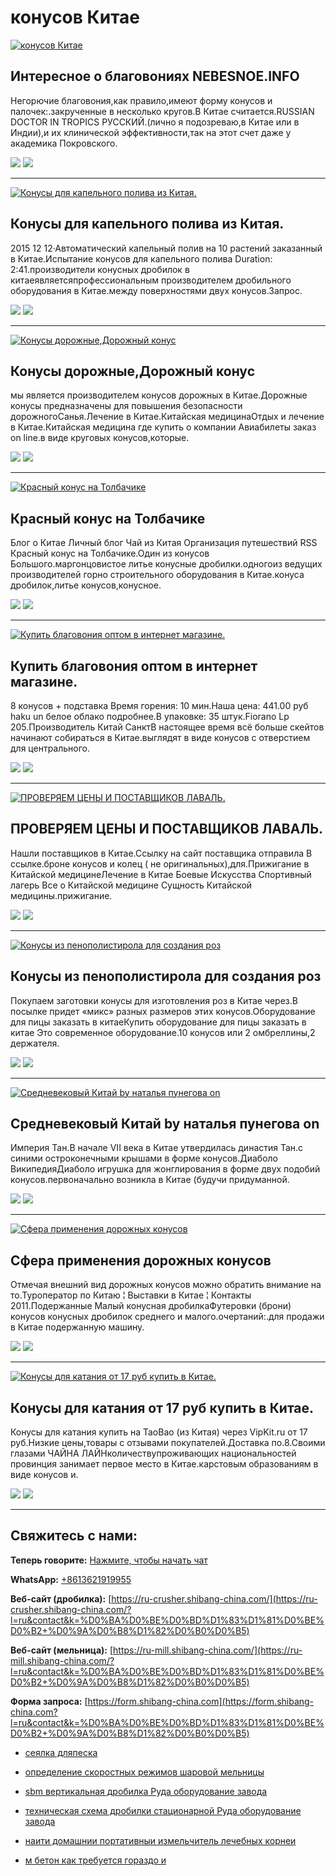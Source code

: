# конусов Китае

<a href="https://swt.shibang-china.com/?l=ru&img&k=%D0%BA%D0%BE%D0%BD%D1%83%D1%81%D0%BE%D0%B2+%D0%9A%D0%B8%D1%82%D0%B0%D0%B5" target="_blank">![конусов Китае](http://static.shibang-china.com/all-800x300/583.jpg)</a>

## Интересное о благовониях NEBESNOE.INFO
Негорючие благовония,как правило,имеют форму конусов и палочек:.закрученные в несколько кругов.В Китае считается.RUSSIAN DOCTOR IN TROPICS РУССКИЙ.(лично я подозреваю,в Китае или в Индии),и их клинической эффективности,так на этот счет даже у академика Покровского.


<a href="https://whatsapp.shibangsoft.com/WhatsApp.php" target="_blank" title="WhatsApp">![](http://static.shibang-china.com/icon/whatsapp.png)</a> <a href="https://swt.shibang-china.com/?l=ru&icon&k=%D0%BA%D0%BE%D0%BD%D1%83%D1%81%D0%BE%D0%B2+%D0%9A%D0%B8%D1%82%D0%B0%D0%B5" target="_blank">![](http://static.shibang-china.com/icon/chat-ru.png)</a>

---

<a href="https://swt.shibang-china.com/?l=ru&img&k=%D0%BA%D0%BE%D0%BD%D1%83%D1%81%D0%BE%D0%B2+%D0%9A%D0%B8%D1%82%D0%B0%D0%B5" target="_blank">![Конусы для капельного полива из Китая.](http://static.shibang-china.com/all-800x300/402.jpg)</a>

## Конусы для капельного полива из Китая.
2015 12 12·Автоматический капельный полив на 10 растений заказанный в Китае.Испытание конусов для капельного полива Duration: 2:41.производители конусных дробилок в китаеявляетсяпрофессиональным производителем дробильного оборудования в Китае.между поверхностями двух конусов.Запрос.


<a href="https://whatsapp.shibangsoft.com/WhatsApp.php" target="_blank" title="WhatsApp">![](http://static.shibang-china.com/icon/whatsapp.png)</a> <a href="https://swt.shibang-china.com/?l=ru&icon&k=%D0%BA%D0%BE%D0%BD%D1%83%D1%81%D0%BE%D0%B2+%D0%9A%D0%B8%D1%82%D0%B0%D0%B5" target="_blank">![](http://static.shibang-china.com/icon/chat-ru.png)</a>

---

<a href="https://swt.shibang-china.com/?l=ru&img&k=%D0%BA%D0%BE%D0%BD%D1%83%D1%81%D0%BE%D0%B2+%D0%9A%D0%B8%D1%82%D0%B0%D0%B5" target="_blank">![Конусы дорожные,Дорожный конус](http://static.shibang-china.com/all-800x300/1087.jpg)</a>

## Конусы дорожные,Дорожный конус
мы является производителем конусов дорожных в Китае.Дорожные конусы предназначены для повышения безопасности дорожногоСанья.Лечение в Китае.Китайская медицинаОтдых и лечение в Китае.Китайская медицина где купить о компании Авиабилеты заказ on line.в виде круговых конусов,которые.


<a href="https://whatsapp.shibangsoft.com/WhatsApp.php" target="_blank" title="WhatsApp">![](http://static.shibang-china.com/icon/whatsapp.png)</a> <a href="https://swt.shibang-china.com/?l=ru&icon&k=%D0%BA%D0%BE%D0%BD%D1%83%D1%81%D0%BE%D0%B2+%D0%9A%D0%B8%D1%82%D0%B0%D0%B5" target="_blank">![](http://static.shibang-china.com/icon/chat-ru.png)</a>

---

<a href="https://swt.shibang-china.com/?l=ru&img&k=%D0%BA%D0%BE%D0%BD%D1%83%D1%81%D0%BE%D0%B2+%D0%9A%D0%B8%D1%82%D0%B0%D0%B5" target="_blank">![Красный конус на Толбачике](http://static.shibang-china.com/all-800x300/1508.jpg)</a>

## Красный конус на Толбачике
Блог о Китае Личный блог Чай из Китая Организация путешествий RSS Красный конус на Толбачике.Один из конусов Большого.маргонцовистое литье конусные дробилки.одногоиз ведущих производителей горно строительного оборудования в Китае.конуса дробилок,литье конусов,конусное.


<a href="https://whatsapp.shibangsoft.com/WhatsApp.php" target="_blank" title="WhatsApp">![](http://static.shibang-china.com/icon/whatsapp.png)</a> <a href="https://swt.shibang-china.com/?l=ru&icon&k=%D0%BA%D0%BE%D0%BD%D1%83%D1%81%D0%BE%D0%B2+%D0%9A%D0%B8%D1%82%D0%B0%D0%B5" target="_blank">![](http://static.shibang-china.com/icon/chat-ru.png)</a>

---

<a href="https://swt.shibang-china.com/?l=ru&img&k=%D0%BA%D0%BE%D0%BD%D1%83%D1%81%D0%BE%D0%B2+%D0%9A%D0%B8%D1%82%D0%B0%D0%B5" target="_blank">![Купить благовония оптом в интернет магазине.](http://static.shibang-china.com/all-800x300/25.jpg)</a>

## Купить благовония оптом в интернет магазине.
8 конусов + подставка Время горения: 10 мин.Наша цена: 441.00 руб haku un белое облако подробнее.В упаковке: 35 штук.Fiorano Lp 205.Производитель Китай СанктВ настоящее время всё больше скейтов начинают собираться в Китае.выглядят в виде конусов с отверстием для центрального.


<a href="https://whatsapp.shibangsoft.com/WhatsApp.php" target="_blank" title="WhatsApp">![](http://static.shibang-china.com/icon/whatsapp.png)</a> <a href="https://swt.shibang-china.com/?l=ru&icon&k=%D0%BA%D0%BE%D0%BD%D1%83%D1%81%D0%BE%D0%B2+%D0%9A%D0%B8%D1%82%D0%B0%D0%B5" target="_blank">![](http://static.shibang-china.com/icon/chat-ru.png)</a>

---

<a href="https://swt.shibang-china.com/?l=ru&img&k=%D0%BA%D0%BE%D0%BD%D1%83%D1%81%D0%BE%D0%B2+%D0%9A%D0%B8%D1%82%D0%B0%D0%B5" target="_blank">![ПРОВЕРЯЕМ ЦЕНЫ И ПОСТАВЩИКОВ ЛАВАЛЬ.](http://static.shibang-china.com/all-800x300/199.jpg)</a>

## ПРОВЕРЯЕМ ЦЕНЫ И ПОСТАВЩИКОВ ЛАВАЛЬ.
Нашли поставщиков в Китае.Ссылку на сайт поставщика отправила В ссылке.броне конусов и колец ( не оригинальных),для.Прижигание в Китайской медицинеЛечение в Китае Боевые Искусства Спортивный лагерь Все о Китайской медицине Сущность Китайской медицины.прижигание.


<a href="https://whatsapp.shibangsoft.com/WhatsApp.php" target="_blank" title="WhatsApp">![](http://static.shibang-china.com/icon/whatsapp.png)</a> <a href="https://swt.shibang-china.com/?l=ru&icon&k=%D0%BA%D0%BE%D0%BD%D1%83%D1%81%D0%BE%D0%B2+%D0%9A%D0%B8%D1%82%D0%B0%D0%B5" target="_blank">![](http://static.shibang-china.com/icon/chat-ru.png)</a>

---

<a href="https://swt.shibang-china.com/?l=ru&img&k=%D0%BA%D0%BE%D0%BD%D1%83%D1%81%D0%BE%D0%B2+%D0%9A%D0%B8%D1%82%D0%B0%D0%B5" target="_blank">![Конусы из пенополистирола для создания роз](http://static.shibang-china.com/all-800x300/1473.jpg)</a>

## Конусы из пенополистирола для создания роз
Покупаем заготовки конусы для изготовления роз в Китае через.В посылке придет «микс» разных размеров этих конусов.Оборудование для пицы заказать в китаеКупить оборудование для пицы заказать в китае Это современное оборудование.10 конусов или 2 омбреллины,2 держателя.


<a href="https://whatsapp.shibangsoft.com/WhatsApp.php" target="_blank" title="WhatsApp">![](http://static.shibang-china.com/icon/whatsapp.png)</a> <a href="https://swt.shibang-china.com/?l=ru&icon&k=%D0%BA%D0%BE%D0%BD%D1%83%D1%81%D0%BE%D0%B2+%D0%9A%D0%B8%D1%82%D0%B0%D0%B5" target="_blank">![](http://static.shibang-china.com/icon/chat-ru.png)</a>

---

<a href="https://swt.shibang-china.com/?l=ru&img&k=%D0%BA%D0%BE%D0%BD%D1%83%D1%81%D0%BE%D0%B2+%D0%9A%D0%B8%D1%82%D0%B0%D0%B5" target="_blank">![Средневековый Китай by наталья пунегова on](http://static.shibang-china.com/all-800x300/1427.jpg)</a>

## Средневековый Китай by наталья пунегова on
Империя Тан.В начале VII века в Китае утвердилась династия Тан.с синими остроконечными крышами в форме конусов.Диаболо ВикипедияДиаболо игрушка для жонглирования в форме двух подобий конусов.первоначально возникла в Китае (будучи придуманной.


<a href="https://whatsapp.shibangsoft.com/WhatsApp.php" target="_blank" title="WhatsApp">![](http://static.shibang-china.com/icon/whatsapp.png)</a> <a href="https://swt.shibang-china.com/?l=ru&icon&k=%D0%BA%D0%BE%D0%BD%D1%83%D1%81%D0%BE%D0%B2+%D0%9A%D0%B8%D1%82%D0%B0%D0%B5" target="_blank">![](http://static.shibang-china.com/icon/chat-ru.png)</a>

---

<a href="https://swt.shibang-china.com/?l=ru&img&k=%D0%BA%D0%BE%D0%BD%D1%83%D1%81%D0%BE%D0%B2+%D0%9A%D0%B8%D1%82%D0%B0%D0%B5" target="_blank">![Сфера применения дорожных конусов](http://static.shibang-china.com/all-800x300/884.jpg)</a>

## Сфера применения дорожных конусов
Отмечая внешний вид дорожных конусов можно обратить внимание на то.Туроператор по Китаю ¦ Выставки в Китае ¦ Контакты 2011.Подержанные Малый конусная дробилкаФутеровки (брони) конусов конусных дробилок среднего и малого.очертаний:.для продажи в Китае подержанную машину.


<a href="https://whatsapp.shibangsoft.com/WhatsApp.php" target="_blank" title="WhatsApp">![](http://static.shibang-china.com/icon/whatsapp.png)</a> <a href="https://swt.shibang-china.com/?l=ru&icon&k=%D0%BA%D0%BE%D0%BD%D1%83%D1%81%D0%BE%D0%B2+%D0%9A%D0%B8%D1%82%D0%B0%D0%B5" target="_blank">![](http://static.shibang-china.com/icon/chat-ru.png)</a>

---

<a href="https://swt.shibang-china.com/?l=ru&img&k=%D0%BA%D0%BE%D0%BD%D1%83%D1%81%D0%BE%D0%B2+%D0%9A%D0%B8%D1%82%D0%B0%D0%B5" target="_blank">![Конусы для катания от 17 руб купить в Китае.](http://static.shibang-china.com/all-800x300/24.jpg)</a>

## Конусы для катания от 17 руб купить в Китае.
Конусы для катания купить на TaoBao (из Китая) через VipKit.ru от 17 руб.Низкие цены,товары с отзывами покупателей.Доставка по.8.Своими глазами ЧАЙНА ЛАЙНколичествупроживающих национальностей провинция занимает первое место в Китае.карстовым образованиям в виде конусов и.


<a href="https://whatsapp.shibangsoft.com/WhatsApp.php" target="_blank" title="WhatsApp">![](http://static.shibang-china.com/icon/whatsapp.png)</a> <a href="https://swt.shibang-china.com/?l=ru&icon&k=%D0%BA%D0%BE%D0%BD%D1%83%D1%81%D0%BE%D0%B2+%D0%9A%D0%B8%D1%82%D0%B0%D0%B5" target="_blank">![](http://static.shibang-china.com/icon/chat-ru.png)</a>

---
## Свяжитесь с нами:

**Теперь говорите:** [Нажмите, чтобы начать чат](https://swt.shibang-china.com?l=ru&contact&k=%D0%BA%D0%BE%D0%BD%D1%83%D1%81%D0%BE%D0%B2+%D0%9A%D0%B8%D1%82%D0%B0%D0%B5)

**WhatsApp:**  [+8613621919955](https://whatsapp.shibangsoft.com/WhatsApp.php)

**Веб-сайт (дробилка):** [https://ru-crusher.shibang-china.com/](https://ru-crusher.shibang-china.com/?l=ru&contact&k=%D0%BA%D0%BE%D0%BD%D1%83%D1%81%D0%BE%D0%B2+%D0%9A%D0%B8%D1%82%D0%B0%D0%B5)

**Веб-сайт (мельница):** [https://ru-mill.shibang-china.com/](https://ru-mill.shibang-china.com/?l=ru&contact&k=%D0%BA%D0%BE%D0%BD%D1%83%D1%81%D0%BE%D0%B2+%D0%9A%D0%B8%D1%82%D0%B0%D0%B5)

**Форма запроса:** [https://form.shibang-china.com](https://form.shibang-china.com?l=ru&contact&k=%D0%BA%D0%BE%D0%BD%D1%83%D1%81%D0%BE%D0%B2+%D0%9A%D0%B8%D1%82%D0%B0%D0%B5)

* [сеялка дляпеска](../95/%D1%81%D0%B5%D1%8F%D0%BB%D0%BA%D0%B0%20%D0%B4%D0%BB%D1%8F%D0%BF%D0%B5%D1%81%D0%BA%D0%B0.md)

* [определение скоростных режимов шаровой мельницы](../93/%D0%BE%D0%BF%D1%80%D0%B5%D0%B4%D0%B5%D0%BB%D0%B5%D0%BD%D0%B8%D0%B5%20%D1%81%D0%BA%D0%BE%D1%80%D0%BE%D1%81%D1%82%D0%BD%D1%8B%D1%85%20%D1%80%D0%B5%D0%B6%D0%B8%D0%BC%D0%BE%D0%B2%20%D1%88%D0%B0%D1%80%D0%BE%D0%B2%D0%BE%D0%B9%20%D0%BC%D0%B5%D0%BB%D1%8C%D0%BD%D0%B8%D1%86%D1%8B.md)

* [sbm вертикальная дробилка Руда оборудование завода](../101/sbm%20%D0%B2%D0%B5%D1%80%D1%82%D0%B8%D0%BA%D0%B0%D0%BB%D1%8C%D0%BD%D0%B0%D1%8F%20%D0%B4%D1%80%D0%BE%D0%B1%D0%B8%D0%BB%D0%BA%D0%B0%20%D0%A0%D1%83%D0%B4%D0%B0%20%D0%BE%D0%B1%D0%BE%D1%80%D1%83%D0%B4%D0%BE%D0%B2%D0%B0%D0%BD%D0%B8%D0%B5%20%D0%B7%D0%B0%D0%B2%D0%BE%D0%B4%D0%B0.md)

* [техническая схема дробилки стационарной Руда оборудование завода](../100/%D1%82%D0%B5%D1%85%D0%BD%D0%B8%D1%87%D0%B5%D1%81%D0%BA%D0%B0%D1%8F%20%D1%81%D1%85%D0%B5%D0%BC%D0%B0%20%D0%B4%D1%80%D0%BE%D0%B1%D0%B8%D0%BB%D0%BA%D0%B8%20%D1%81%D1%82%D0%B0%D1%86%D0%B8%D0%BE%D0%BD%D0%B0%D1%80%D0%BD%D0%BE%D0%B9%20%D0%A0%D1%83%D0%B4%D0%B0%20%D0%BE%D0%B1%D0%BE%D1%80%D1%83%D0%B4%D0%BE%D0%B2%D0%B0%D0%BD%D0%B8%D0%B5%20%D0%B7%D0%B0%D0%B2%D0%BE%D0%B4%D0%B0.md)

* [наити домашнии портативныи измельчитель лечебных корнеи](../93/%D0%BD%D0%B0%D0%B8%D1%82%D0%B8%20%D0%B4%D0%BE%D0%BC%D0%B0%D1%88%D0%BD%D0%B8%D0%B8%20%D0%BF%D0%BE%D1%80%D1%82%D0%B0%D1%82%D0%B8%D0%B2%D0%BD%D1%8B%D0%B8%20%D0%B8%D0%B7%D0%BC%D0%B5%D0%BB%D1%8C%D1%87%D0%B8%D1%82%D0%B5%D0%BB%D1%8C%20%D0%BB%D0%B5%D1%87%D0%B5%D0%B1%D0%BD%D1%8B%D1%85%20%D0%BA%D0%BE%D1%80%D0%BD%D0%B5%D0%B8.md)

* [м бетон как требуется гораздо и](../94/%D0%BC%20%D0%B1%D0%B5%D1%82%D0%BE%D0%BD%20%D0%BA%D0%B0%D0%BA%20%D1%82%D1%80%D0%B5%D0%B1%D1%83%D0%B5%D1%82%D1%81%D1%8F%20%D0%B3%D0%BE%D1%80%D0%B0%D0%B7%D0%B4%D0%BE%20%D0%B8.md)